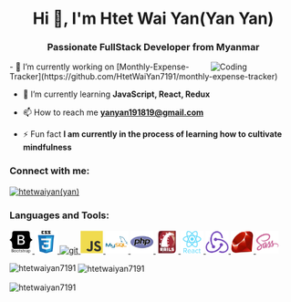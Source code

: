 <!-- <img src="https://cdn.dribbble.com/users/2069402/screenshots/5574718/gif-4mb.gif" width="50%" align="center"> -->
<h1 align="center">Hi 👋, I'm Htet Wai Yan(Yan Yan)</h1>
<h3 align="center">Passionate FullStack Developer from Myanmar</h3>
<img align = "right" alt="Coding" width="30%" src="https://dxbcode.com/assets/images/index-meta.gif"">
- 🔭 I’m currently working on [Monthly-Expense-Tracker](https://github.com/HtetWaiYan7191/monthly-expense-tracker)

- 🌱 I’m currently learning **JavaScript, React, Redux**

- 📫 How to reach me **yanyan191819@gmail.com**

- ⚡ Fun fact **I am currently in the process of learning how to cultivate mindfulness**

<h3 align="left">Connect with me:</h3>
<p align="left">
<a href="https://linkedin.com/in/htetwaiyan(yan)" target="blank"><img align="center" src="https://raw.githubusercontent.com/rahuldkjain/github-profile-readme-generator/master/src/images/icons/Social/linked-in-alt.svg" alt="htetwaiyan(yan)" height="30" width="40" /></a>
</p>

<h3 align="left">Languages and Tools:</h3>
<p align="left"> <a href="https://getbootstrap.com" target="_blank" rel="noreferrer"> <img src="https://raw.githubusercontent.com/devicons/devicon/master/icons/bootstrap/bootstrap-plain-wordmark.svg" alt="bootstrap" width="40" height="40"/> </a> <a href="https://www.w3schools.com/css/" target="_blank" rel="noreferrer"> <img src="https://raw.githubusercontent.com/devicons/devicon/master/icons/css3/css3-original-wordmark.svg" alt="css3" width="40" height="40"/> </a> <a href="https://git-scm.com/" target="_blank" rel="noreferrer"> <img src="https://www.vectorlogo.zone/logos/git-scm/git-scm-icon.svg" alt="git" width="40" height="40"/> </a> <a href="https://developer.mozilla.org/en-US/docs/Web/JavaScript" target="_blank" rel="noreferrer"> <img src="https://raw.githubusercontent.com/devicons/devicon/master/icons/javascript/javascript-original.svg" alt="javascript" width="40" height="40"/> </a> <a href="https://www.mysql.com/" target="_blank" rel="noreferrer"> <img src="https://raw.githubusercontent.com/devicons/devicon/master/icons/mysql/mysql-original-wordmark.svg" alt="mysql" width="40" height="40"/> </a> <a href="https://www.php.net" target="_blank" rel="noreferrer"> <img src="https://raw.githubusercontent.com/devicons/devicon/master/icons/php/php-original.svg" alt="php" width="40" height="40"/> </a> <a href="https://rubyonrails.org" target="_blank" rel="noreferrer"> <img src="https://raw.githubusercontent.com/devicons/devicon/master/icons/rails/rails-original-wordmark.svg" alt="rails" width="40" height="40"/> </a> <a href="https://reactjs.org/" target="_blank" rel="noreferrer"> <img src="https://raw.githubusercontent.com/devicons/devicon/master/icons/react/react-original-wordmark.svg" alt="react" width="40" height="40"/> </a> <a href="https://redux.js.org" target="_blank" rel="noreferrer"> <img src="https://raw.githubusercontent.com/devicons/devicon/master/icons/redux/redux-original.svg" alt="redux" width="40" height="40"/> </a> <a href="https://www.ruby-lang.org/en/" target="_blank" rel="noreferrer"> <img src="https://raw.githubusercontent.com/devicons/devicon/master/icons/ruby/ruby-original.svg" alt="ruby" width="40" height="40"/> </a> <a href="https://sass-lang.com" target="_blank" rel="noreferrer"> <img src="https://raw.githubusercontent.com/devicons/devicon/master/icons/sass/sass-original.svg" alt="sass" width="40" height="40"/> </a> </p>

<p><img align="left" src="https://github-readme-stats.vercel.app/api/top-langs?username=htetwaiyan7191&show_icons=true&locale=en&layout=compact" alt="htetwaiyan7191" /></p>

<p>&nbsp;<img align="center" src="https://github-readme-stats.vercel.app/api?username=htetwaiyan7191&show_icons=true&locale=en" alt="htetwaiyan7191" /></p>

<p><img align="center" src="https://github-readme-streak-stats.herokuapp.com/?user=htetwaiyan7191&" alt="htetwaiyan7191" /></p>
